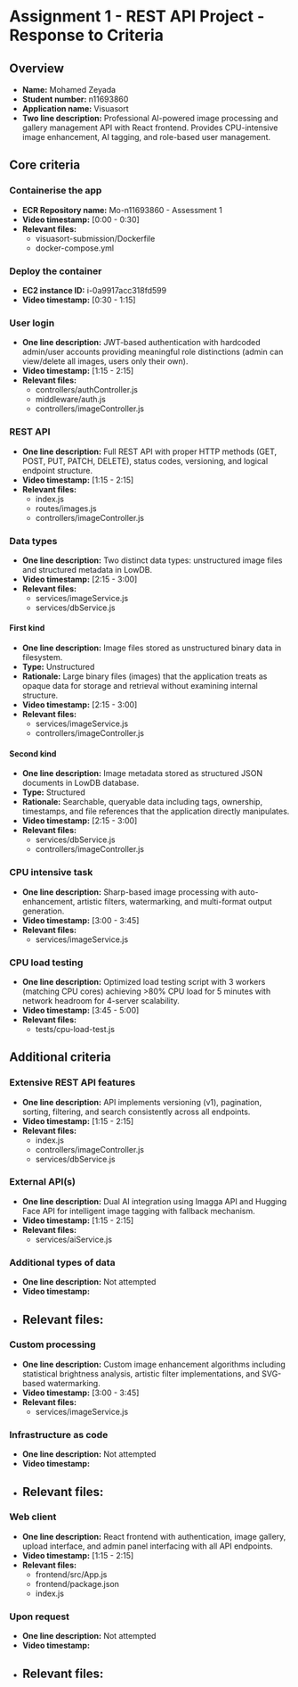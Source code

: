 Assignment 1 - REST API Project - Response to Criteria
================================================

Overview
------------------------------------------------

- **Name:** Mohamed Zeyada
- **Student number:** n11693860
- **Application name:** Visuasort
- **Two line description:** Professional AI-powered image processing and gallery management API with React frontend.
  Provides CPU-intensive image enhancement, AI tagging, and role-based user management.


Core criteria
------------------------------------------------

### Containerise the app

- **ECR Repository name:** Mo-n11693860 - Assessment 1
- **Video timestamp:** [0:00 - 0:30]
- **Relevant files:**
    - visuasort-submission/Dockerfile
    - docker-compose.yml

### Deploy the container

- **EC2 instance ID:** i-0a9917acc318fd599
- **Video timestamp:** [0:30 - 1:15]

### User login

- **One line description:** JWT-based authentication with hardcoded admin/user accounts providing meaningful role distinctions (admin can view/delete all images, users only their own).
- **Video timestamp:** [1:15 - 2:15]
- **Relevant files:**
    - controllers/authController.js
    - middleware/auth.js
    - controllers/imageController.js

### REST API

- **One line description:** Full REST API with proper HTTP methods (GET, POST, PUT, PATCH, DELETE), status codes, versioning, and logical endpoint structure.
- **Video timestamp:** [1:15 - 2:15]
- **Relevant files:**
    - index.js
    - routes/images.js
    - controllers/imageController.js

### Data types

- **One line description:** Two distinct data types: unstructured image files and structured metadata in LowDB.
- **Video timestamp:** [2:15 - 3:00]
- **Relevant files:**
    - services/imageService.js
    - services/dbService.js

#### First kind

- **One line description:** Image files stored as unstructured binary data in filesystem.
- **Type:** Unstructured
- **Rationale:** Large binary files (images) that the application treats as opaque data for storage and retrieval without examining internal structure.
- **Video timestamp:** [2:15 - 3:00]
- **Relevant files:**
    - services/imageService.js
    - controllers/imageController.js

#### Second kind

- **One line description:** Image metadata stored as structured JSON documents in LowDB database.
- **Type:** Structured
- **Rationale:** Searchable, queryable data including tags, ownership, timestamps, and file references that the application directly manipulates.
- **Video timestamp:** [2:15 - 3:00]
- **Relevant files:**
    - services/dbService.js
    - controllers/imageController.js

### CPU intensive task

- **One line description:** Sharp-based image processing with auto-enhancement, artistic filters, watermarking, and multi-format output generation.
- **Video timestamp:** [3:00 - 3:45]
- **Relevant files:**
    - services/imageService.js

### CPU load testing

- **One line description:** Optimized load testing script with 3 workers (matching CPU cores) achieving >80% CPU load for 5 minutes with network headroom for 4-server scalability.
- **Video timestamp:** [3:45 - 5:00]
- **Relevant files:**
    - tests/cpu-load-test.js

Additional criteria
------------------------------------------------

### Extensive REST API features

- **One line description:** API implements versioning (v1), pagination, sorting, filtering, and search consistently across all endpoints.
- **Video timestamp:** [1:15 - 2:15]
- **Relevant files:**
    - index.js
    - controllers/imageController.js
    - services/dbService.js

### External API(s)

- **One line description:** Dual AI integration using Imagga API and Hugging Face API for intelligent image tagging with fallback mechanism.
- **Video timestamp:** [1:15 - 2:15]
- **Relevant files:**
    - services/aiService.js

### Additional types of data

- **One line description:** Not attempted
- **Video timestamp:**
- **Relevant files:**
    - 

### Custom processing

- **One line description:** Custom image enhancement algorithms including statistical brightness analysis, artistic filter implementations, and SVG-based watermarking.
- **Video timestamp:** [3:00 - 3:45]
- **Relevant files:**
    - services/imageService.js

### Infrastructure as code

- **One line description:** Not attempted
- **Video timestamp:**
- **Relevant files:**
    -

### Web client

- **One line description:** React frontend with authentication, image gallery, upload interface, and admin panel interfacing with all API endpoints.
- **Video timestamp:** [1:15 - 2:15]
- **Relevant files:**
    - frontend/src/App.js
    - frontend/package.json
    - index.js

### Upon request

- **One line description:** Not attempted
- **Video timestamp:**
- **Relevant files:**
    - 
